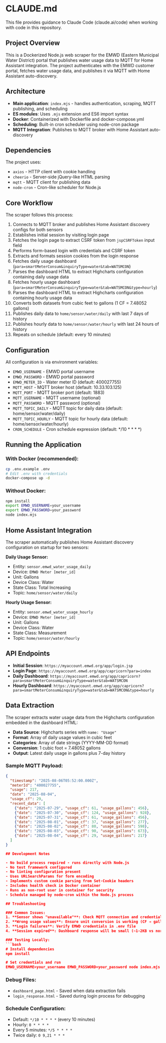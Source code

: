 # CLAUDE.md

This file provides guidance to Claude Code (claude.ai/code) when working with code in this repository.

## Project Overview

This is a Dockerized Node.js web scraper for the EMWD (Eastern Municipal Water District) portal that publishes water usage data to MQTT for Home Assistant integration. The project authenticates with the EMWD customer portal, fetches water usage data, and publishes it via MQTT with Home Assistant auto-discovery.

## Architecture

- **Main application**: `index.mjs` - handles authentication, scraping, MQTT publishing, and scheduling
- **ES modules**: Uses `.mjs` extension and ES6 import syntax
- **Docker**: Containerized with Dockerfile and docker-compose.yml
- **Scheduling**: Built-in cron scheduler using node-cron package
- **MQTT Integration**: Publishes to MQTT broker with Home Assistant auto-discovery

## Dependencies

The project uses:
- `axios` - HTTP client with cookie handling
- `cheerio` - Server-side jQuery-like HTML parsing
- `mqtt` - MQTT client for publishing data
- `node-cron` - Cron-like scheduler for Node.js

## Core Workflow

The scraper follows this process:
1. Connects to MQTT broker and publishes Home Assistant discovery configs for both sensors
2. Establishes initial session by visiting login page
3. Fetches the login page to extract CSRF token from `jspCSRFToken` input field
4. Performs form-based login with credentials and CSRF token
5. Extracts and formats session cookies from the login response
6. Fetches daily usage dashboard (`para=smartMeterConsum&inquiryType=water&tab=WATSMCON`)
7. Parses the dashboard HTML to extract Highcharts configuration containing daily usage data
8. Fetches hourly usage dashboard (`para=smartMeterConsum&inquiryType=water&tab=WATSMCON&type=hourly`)
9. Parses the dashboard HTML to extract Highcharts configuration containing hourly usage data
10. Converts both datasets from cubic feet to gallons (1 CF = 7.48052 gallons)
11. Publishes daily data to `home/sensor/water/daily` with last 7 days of history
12. Publishes hourly data to `home/sensor/water/hourly` with last 24 hours of history
13. Repeats on schedule (default: every 10 minutes)

## Configuration

All configuration is via environment variables:
- `EMWD_USERNAME` - EMWD portal username
- `EMWD_PASSWORD` - EMWD portal password  
- `EMWD_METER_ID` - Water meter ID (default: 400027755)
- `MQTT_HOST` - MQTT broker host (default: 10.33.103.125)
- `MQTT_PORT` - MQTT broker port (default: 1883)
- `MQTT_USERNAME` - MQTT username (optional)
- `MQTT_PASSWORD` - MQTT password (optional)
- `MQTT_TOPIC_DAILY` - MQTT topic for daily data (default: home/sensor/water/daily)
- `MQTT_TOPIC_HOURLY` - MQTT topic for hourly data (default: home/sensor/water/hourly)
- `CRON_SCHEDULE` - Cron schedule expression (default: */10 * * * *)

## Running the Application

### With Docker (recommended):
```bash
cp .env.example .env
# Edit .env with credentials
docker-compose up -d
```

### Without Docker:
```bash
npm install
export EMWD_USERNAME=your_username
export EMWD_PASSWORD=your_password
node index.mjs
```

## Home Assistant Integration

The scraper automatically publishes Home Assistant discovery configuration on startup for two sensors:

**Daily Usage Sensor:**
- Entity: `sensor.emwd_water_usage_daily`
- Device: `EMWD Meter [meter_id]`
- Unit: Gallons
- Device Class: Water
- State Class: Total Increasing
- Topic: `home/sensor/water/daily`

**Hourly Usage Sensor:**
- Entity: `sensor.emwd_water_usage_hourly`
- Device: `EMWD Meter [meter_id]`
- Unit: Gallons
- Device Class: Water
- State Class: Measurement
- Topic: `home/sensor/water/hourly`

## API Endpoints

- **Initial Session**: `https://myaccount.emwd.org/app/login.jsp`
- **Login Page**: `https://myaccount.emwd.org/app/capricorn?para=index`
- **Daily Dashboard**: `https://myaccount.emwd.org/app/capricorn?para=smartMeterConsum&inquiryType=water&tab=WATSMCON`
- **Hourly Dashboard**: `https://myaccount.emwd.org/app/capricorn?para=smartMeterConsum&inquiryType=water&tab=WATSMCON&type=hourly`

## Data Extraction

The scraper extracts water usage data from the Highcharts configuration embedded in the dashboard HTML:

- **Data Source**: Highcharts series with `name: "Usage"` 
- **Format**: Array of daily usage values in cubic feet
- **Categories**: Array of date strings (YYYY-MM-DD format)
- **Conversion**: 1 cubic foot = 7.48052 gallons
- **Output**: Latest daily usage in gallons plus 7-day history

### Sample MQTT Payload:
```json
{
  "timestamp": "2025-08-06T05:52:00.000Z",
  "meterId": "400027755", 
  "usage": 217,
  "date": "2025-08-04",
  "usage_cf": 29,
  "recent_data": [
    {"date": "2025-07-29", "usage_cf": 61, "usage_gallons": 456},
    {"date": "2025-07-30", "usage_cf": 124, "usage_gallons": 928},
    {"date": "2025-07-31", "usage_cf": 61, "usage_gallons": 456},
    {"date": "2025-08-01", "usage_cf": 37, "usage_gallons": 277},
    {"date": "2025-08-02", "usage_cf": 80, "usage_gallons": 598},
    {"date": "2025-08-03", "usage_cf": 90, "usage_gallons": 673},
    {"date": "2025-08-04", "usage_cf": 29, "usage_gallons": 217}
  ]
}

## Development Notes

- No build process required - runs directly with Node.js
- No test framework configured
- No linting configuration present
- Uses URLSearchParams for form encoding
- Implements custom cookie parsing from Set-Cookie headers
- Includes health check in Docker container
- Runs as non-root user in container for security
- Schedule managed by node-cron within the Node.js process

## Troubleshooting

### Common Issues:
1. **Sensor shows "unavailable"**: Check MQTT connection and credentials
2. **Wrong usage values**: Ensure unit conversion is working (CF → gallons)
3. **Login failures**: Verify EMWD credentials in .env file
4. **Session expired**: Dashboard response will be small (~1-2KB vs normal ~66KB)

### Testing Locally:
```bash
# Install dependencies
npm install

# Set credentials and run
EMWD_USERNAME=your_username EMWD_PASSWORD=your_password node index.mjs
```

### Debug Files:
- `dashboard_page.html` - Saved when data extraction fails
- `login_response.html` - Saved during login process for debugging

### Schedule Configuration:
- Default: `*/10 * * * *` (every 10 minutes)
- Hourly: `0 * * * *`
- Every 5 minutes: `*/5 * * * *`
- Twice daily: `0 9,21 * * *`